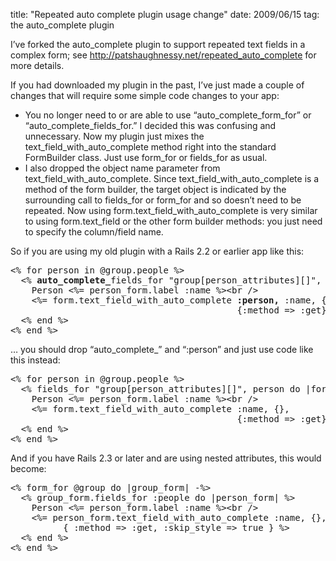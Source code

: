 title: "Repeated auto complete plugin usage change"
date: 2009/06/15
tag: the auto_complete plugin

<p>I&rsquo;ve forked the auto_complete plugin to support repeated text fields in a complex form; see <a href="http://patshaughnessy.net/repeated_auto_complete">http://patshaughnessy.net/repeated_auto_complete</a> for more details.</p>
<p>If you had downloaded my plugin in the past, I&rsquo;ve just made a couple of changes that will require some simple code changes to your app:
  <ul>
    <li>You no longer need to or are able to use &ldquo;auto_complete_form_for&rdquo; or &ldquo;auto_complete_fields_for.&rdquo; I decided this was confusing and unnecessary. Now my plugin just mixes the text_field_with_auto_complete method right  into the standard FormBuilder class. Just use form_for or fields_for as usual.</li>
    <li>I also dropped the object name parameter from text_field_with_auto_complete. Since text_field_with_auto_complete is a method of the form builder, the target object is indicated by the surrounding call to fields_for or form_for and so doesn&rsquo;t need to be repeated. Now using form.text_field_with_auto_complete is very similar to using form.text_field or the other form builder methods: you just need to specify the column/field name.</li>
  </ul>
</p>
<p>So if you are using my old plugin with a Rails 2.2 or earlier app like this:</p>
<pre>&lt;% for person in @group.people %&gt;
  &lt;% <b>auto_complete_</b>fields_for &quot;group[person_attributes][]&quot;, person do |form| %&gt;
    Person &lt;%= person_form.label :name %&gt;&lt;br /&gt;
    &lt;%= form.text_field_with_auto_complete <b>:person,</b> :name, {},
                                           {:method =&gt; :get}  %&gt;
  &lt;% end %&gt;
&lt;% end %&gt;</pre>
<p>&hellip; you should drop &ldquo;auto_complete_&rdquo; and &ldquo;:person&rdquo; and just use code like this instead:</p>
<pre>&lt;% for person in @group.people %&gt;
  &lt;% fields_for &quot;group[person_attributes][]&quot;, person do |form| %&gt;
    Person &lt;%= person_form.label :name %&gt;&lt;br /&gt;
    &lt;%= form.text_field_with_auto_complete :name, {},
                                           {:method =&gt; :get}  %&gt;
  &lt;% end %&gt;
&lt;% end %&gt;</pre>
<p>And if you have Rails 2.3 or later and are using nested attributes, this would become:</p>
<pre>&lt;% form_for @group do |group_form| -%&gt;
  &lt;% group_form.fields_for :people do |person_form| %&gt;
    Person &lt;%= person_form.label :name %&gt;&lt;br /&gt;
    &lt;%= person_form.text_field_with_auto_complete :name, {},
          { :method => :get, :skip_style => true } %>
  &lt;% end %&gt;
&lt;% end %&gt;</pre>
